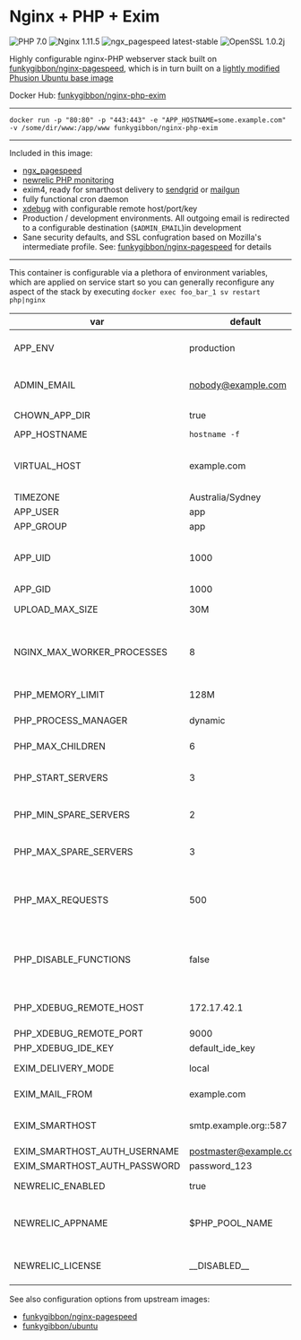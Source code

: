 # Nginx + PHP + Exim

![PHP 7.0](https://img.shields.io/badge/php-7.0-brightgreen.svg) ![Nginx 1.11.5](https://img.shields.io/badge/nginx-1.11.5-brightgreen.svg) ![ngx_pagespeed latest-stable](https://img.shields.io/badge/ngx_pagespeed-latest--stable-brightgreen.svg) ![OpenSSL 1.0.2j](https://img.shields.io/badge/OpenSSL-1.0.2j-brightgreen.svg)

Highly configurable nginx-PHP webserver stack built on [funkygibbon/nginx-pagespeed](https://hub.docker.com/r/funkygibbon/nginx-pagespeed/), which is in turn built on a [lightly modified Phusion Ubuntu base image](https://hub.docker.com/r/funkygibbon/ubuntu/)

Docker Hub: [funkygibbon/nginx-php-exim](https://hub.docker.com/r/funkygibbon/nginx-php-exim/)

---

`docker run -p "80:80" -p "443:443" -e "APP_HOSTNAME=some.example.com" -v /some/dir/www:/app/www funkygibbon/nginx-php-exim`

---

Included in this image:
- [ngx_pagespeed](https://github.com/pagespeed/ngx_pagespeed)
- [newrelic PHP monitoring](https://newrelic.com)
- exim4, ready for smarthost delivery to [sendgrid](https://sendgrid.net) or [mailgun](http://mailgun.net/)
- fully functional cron daemon
- [xdebug](https://xdebug.org/) with configurable remote host/port/key
- Production / development environments.  All outgoing email is redirected to a configurable destination (`$ADMIN_EMAIL`)in development
- Sane security defaults, and SSL confugration based on Mozilla's intermediate profile. See: [funkygibbon/nginx-pagespeed](https://hub.docker.com/r/funkygibbon/nginx-pagespeed/) for details

---

This container is configurable via a plethora of environment variables, which are applied on service start so you can generally reconfigure any aspect of the stack by executing `docker exec foo_bar_1 sv restart php|nginx`

var | default | description
--- | ------- | -----------
APP_ENV | production | production, development :: 'development' enables http://www.xdebug.org/
ADMIN_EMAIL | nobody@example.com | Server administrator email, used for intercepted email in `development` mode
CHOWN_APP_DIR | true | if true, `chown -R $APP_USER:$APP_GROUP /app/www`
APP_HOSTNAME | `hostname -f` |  hostname of application 
VIRTUAL_HOST | example.com | virtualhosts which this service should respond to, separated by commmas.  Useful for operating behind [jwilder/nginx-proxy](https://hub.docker.com/r/jwilder/nginx-proxy/).
TIMEZONE | Australia/Sydney | Server timezone
APP_USER | app | nginx and php5-fpm user 
APP_GROUP | app | nginx and php5-fpm group
APP_UID | 1000 | user_id - useful when mounting volumes from host > guest to either share or delineate file access permission
APP_GID | 1000 | group_id
UPLOAD_MAX_SIZE | 30M | Maximum upload size, applied to nginx and php5-fpm
NGINX_MAX_WORKER_PROCESSES | 8 | nginx worker_processes is determined from number of processor cores on service start, up to the maximum permitted by NGINX_MAX_WORKER_PROCESSES
PHP_MEMORY_LIMIT | 128M | Maximum memory PHP can use per worker
PHP_PROCESS_MANAGER | dynamic | dynamic, static, ondemand :: PHP process manager scheme
PHP_MAX_CHILDREN | 6 | process manager maximum spawned children 
PHP_START_SERVERS | 3 | if PHP_PROCESS_MANAGER is dynamic, this is the number of children spawned on boot
PHP_MIN_SPARE_SERVERS | 2 | if PHP_PROCESS_MANAGER is dynamic, this is the minimum number of idle children 
PHP_MAX_SPARE_SERVERS | 3 | if PHP_PROCESS_MANAGER is dynamic, this is the maximum number of idle children
PHP_MAX_REQUESTS | 500 | Maximum number of requests each child process can process before terminating, which should mitigate any memory leaks. Set to 0 to disable.
PHP_DISABLE_FUNCTIONS | false | Comma separated list of additional functions to disable for security.  These are appended to the default Ubuntu distribution disable_functions line 
PHP_XDEBUG_REMOTE_HOST | 172.17.42.1 | If $APP_ENV is `development`, XDebug is enabled and configured to communicate to this remote host
PHP_XDEBUG_REMOTE_PORT | 9000 | XDebug port
PHP_XDEBUG_IDE_KEY | default_ide_key | XDebug IDE Key
EXIM_DELIVERY_MODE | local | smarthost, local :: set to smarthost to enable third party SMTP
EXIM_MAIL_FROM | example.com | domain from which exim4 mail appears to originate
EXIM_SMARTHOST | smtp.example.org::587 | smarthost relay SMTP server address and port (note the double colon (::) before port number)
EXIM_SMARTHOST_AUTH_USERNAME | postmaster@example.com | SMTP username
EXIM_SMARTHOST_AUTH_PASSWORD | password_123 | SMTP password
NEWRELIC_ENABLED | true | Enables or disables [Newrelic.com](https://newrelic.com/) reporting
NEWRELIC_APPNAME | $PHP_POOL_NAME | Application name in Newrelic APM list. Defaults to PHP pool name (APP_HOSTNAME with underscores instead of periods)   
NEWRELIC_LICENSE | \_\_DISABLED\_\_ | Newrelic account license key.  Available from your Newrelic account page

See also configuration options from upstream images:
- [funkygibbon/nginx-pagespeed](https://hub.docker.com/r/funkygibbon/nginx-pagespeed/)
- [funkygibbon/ubuntu](https://hub.docker.com/r/funkygibbon/ubuntu/)